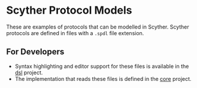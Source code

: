 # Scyther Protocol Models

These are examples of protocols that can be modelled in Scyther.
Scyther protocols are defined in files with a `.spdl` file extension.

## For Developers

- Syntax highlighting and editor support for these files is available in the
[dsl](https://github.com/ScytherTool/dsl) project.
- The implementation that reads these files is defined in the
[core](https://github.com/ScytherTool/core) project.
